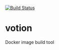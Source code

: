 [![Build Status](https://travis-ci.org/weastur/votion.svg?branch=master)](https://travis-ci.org/weastur/votion)

# votion
Docker image build tool
